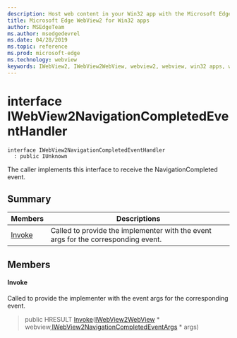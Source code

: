 ```yaml
---
description: Host web content in your Win32 app with the Microsoft Edge WebView2 control
title: Microsoft Edge WebView2 for Win32 apps
author: MSEdgeTeam
ms.author: msedgedevrel
ms.date: 04/28/2019
ms.topic: reference
ms.prod: microsoft-edge
ms.technology: webview
keywords: IWebView2, IWebView2WebView, webview2, webview, win32 apps, win32, edge
---
```


# interface IWebView2NavigationCompletedEventHandler 

```
interface IWebView2NavigationCompletedEventHandler
  : public IUnknown
```

The caller implements this interface to receive the NavigationCompleted event.

## Summary

 Members                        | Descriptions
--------------------------------|---------------------------------------------
[Invoke](#invoke) | Called to provide the implementer with the event args for the corresponding event.

## Members

#### Invoke 

Called to provide the implementer with the event args for the corresponding event.

> public HRESULT [Invoke](#interface_i_web_view2_navigation_completed_event_handler_1acf189c9c9293620be6d2d50dad5029f3)([IWebView2WebView](IWebView2WebView.md#interface_i_web_view2_web_view) * webview,[IWebView2NavigationCompletedEventArgs](IWebView2NavigationCompletedEventArgs.md#interface_i_web_view2_navigation_completed_event_args) * args)

